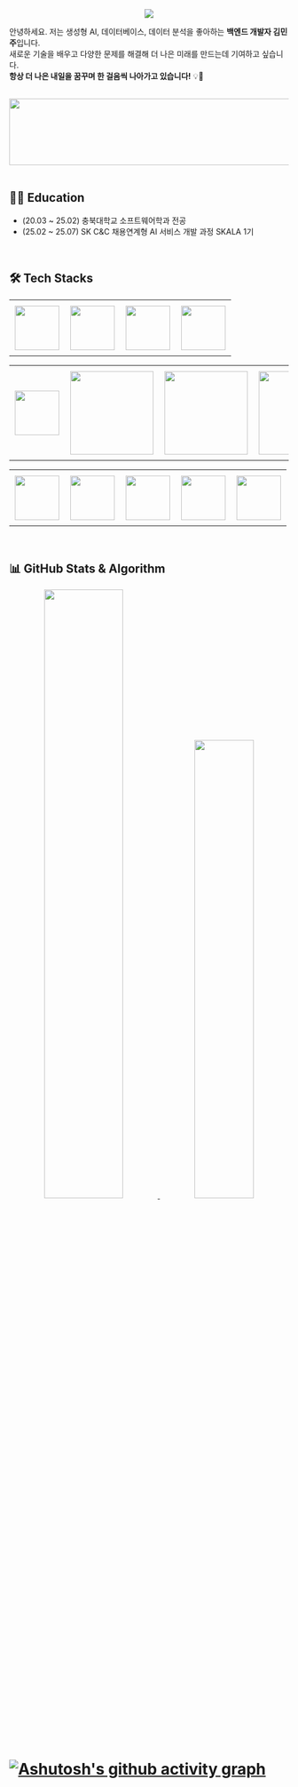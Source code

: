 <div align="center">
  <img src="https://capsule-render.vercel.app/api?type=waving&color=e7bcfb&height=180&text=WELCOME%20🥰♥️&animation=&fontColor=000000&fontSize=50" />
</div>



안녕하세요. 저는 생성형 AI, 데이터베이스, 데이터 분석을 좋아하는 **백엔드 개발자 김민주**입니다.  
새로운 기술을 배우고 다양한 문제를 해결해 더 나은 미래를 만드는데 기여하고 싶습니다.  
**항상 더 나은 내일을 꿈꾸며 한 걸음씩 나아가고 있습니다!** 💡🚀

<br>



<a href="https://www.gitanimals.org/en_US?utm_medium=image&utm_source=alswnsp411&utm_content=line">
  <img
    src="https://render.gitanimals.org/lines/alswnsp411?pet-id=695251375454077413"
    width="600"
    height="120"
  />
</a>
  
  
 <br>
 <br>

## 👩‍💻 Education

- (20.03 ~ 25.02) 충북대학교 소프트웨어학과 전공
- (25.02 ~ 25.07) SK C&C 채용연계형 AI 서비스 개발 과정 SKALA 1기

<br>

## 🛠️ Tech Stacks

<div align="center" style="margin:0;">
    <table align="center">
        <tr>
          <td align="center" style="padding:10px;">
             <img src="https://skillicons.dev/icons?i=vue&theme=light" width="80" />
          </td>
          <td align="center" style="padding:10px; ">
            <img src="https://techstack-generator.vercel.app/js-icon.svg" width="80" />
          </td>
          <td align="center" style="padding:10px;">
            <img src="https://techstack-generator.vercel.app/python-icon.svg" width="80" />
          </td>
          <td align="center" style="padding:10px;">
            <img src="https://techstack-generator.vercel.app/restapi-icon.svg" width="80" />
          </td>
        </tr>
    </table>
</div>
<div>
    <table align="center">
        <tr>
          <td align="center" style="padding:10px;">
             <img src="https://techstack-generator.vercel.app/docker-icon.svg" width="80" />
          </td>
          <td align="center" style="padding:10px; display: 'none';">
             <img src="https://techstack-generator.vercel.app/mysql-icon.svg" width="150" />
          </td>
          <td align="center" style="padding:10px;">
            <img src="https://skillicons.dev/icons?i=spring&theme=light" width="150" />
          </td>
          <td align="center" style="padding:10px;">
             <img src="https://techstack-generator.vercel.app/java-icon.svg" width="150" />
          </td>
          <td align="center" style="padding:10px;">
             <img src="https://skillicons.dev/icons?i=fastapi" width="80" />
          </td>
        </tr>
    </table>
</div>

<div align="center" style="margin:0;">
    <table align="center">
        <tr>
          <td align="center" style="padding:10px;">
             <img src="https://techstack-generator.vercel.app/kubernetes-icon.svg" width="80" />
          </td>
          <td align="center" style="padding:10px; ">
            <img src="https://skillicons.dev/icons?i=linux&theme=light" width="80" />
          </td>
          <td align="center" style="padding:10px;">
            <img src="https://skillicons.dev/icons?i=mongodb&theme=light" width="80" />
          </td>
          <td align="center" style="padding:10px;">
            <img src="https://techstack-generator.vercel.app/aws-icon.svg" width="80" />
          </td>
          <td align="center" style="padding:10px;">
            <img src="https://techstack-generator.vercel.app/github-icon.svg" width="80" />
          </td>
        </tr>
    </table>
</div>

<br>

## 📊 GitHub Stats & Algorithm
<div align="center">

  <a href="https://github.com/alswnsp411">
    <img src="https://github-readme-stats.vercel.app/api?username=alswnsp411&show_icons=true&theme=radical" width="53%">
  </a>
  <a href="https://solved.ac/alswnsp411">
    <img src="http://mazassumnida.wtf/api/v2/generate_badge?boj=alswnsp411" width="46%">
  </a>
  
</div>

# [![Ashutosh's github activity graph](https://github-readme-activity-graph.vercel.app/graph?username=alswnsp411&theme=tokyo-night)](https://github.com/ww5702/github-readme-activity-graph)
